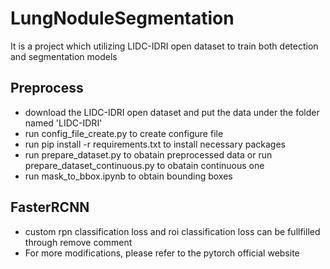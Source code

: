 # LungNoduleSegmentation
It is a project which utilizing LIDC-IDRI open dataset to train both detection and segmentation models

## Preprocess
- download the LIDC-IDRI open dataset and put the data under the folder named 'LIDC-IDRI'
- run config_file_create.py to create configure file
- run pip install -r requirements.txt to install necessary packages
- run prepare_dataset.py to obatain preprocessed data or run prepare_dataset_continuous.py to obatain continuous one
- run mask_to_bbox.ipynb to obtain bounding boxes

## FasterRCNN
- custom rpn classification loss and roi classification loss can be fullfilled through remove comment 
- For more modifications, please refer to the pytorch official website
